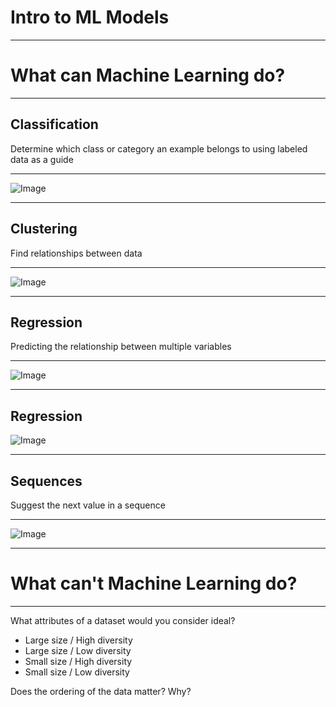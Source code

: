 # Intro to ML Models

<!--
We've learned about machine learning and artifical intelligence at a very high level. In this
session we will dive a little deeper and talk about what machine learning can do and what types of
models support different problem domains.
-->

---

# What **can** Machine Learning do?

<!--
Though machine learning is not new, its application in modern life has really started to expand over
the last decade. What are some machine learning products that you know about? How has machine learning
shown up and impoved something that you use?

*Give the class a few minutes to think of and call out answers. There should be a wide variety of
answers. If not, give some examples like self-driving cars, language recognition, facial
recognition, and whatever else you can think of.*

Think of the diversity of applications of machine learning that we just mentioned. Given that
diversity it is obvious that machine learning is much more than just one thing. Yes, it involves
learning from data. But how it learns, what it learns, and what it can predict vary widely.

The machine learning community has settled on a few groupings of model types, each with different
applications.
-->

---

## Classification
Determine which class or category an example belongs to using labeled data as a guide

<!--
Classification is a very common machine learning model type.

Classification systems determine which class or category an example belongs to. They can
distinguish between two or more classes. These classes are defined based on your goals for
the machine learning system.

For example, to answer the question, "Is this a lion?", you would choose the classes "yes" and
"no" (the problem of choosing between two classes is also called “binary classification”). To
answer the question, "What type of cat is this?", you might choose the classes "lion," "tiger,"
and "kitten."

Classification can be used to identify objects in images or even identify credit card transactions
and fradulent or not.

What are some examples that you know of that would be machine learning classification?
-->

---

![Image](https://file.io/FbhXet)

<!--
This animation shows, mathematically, what a binary classification system is trying to do: given
data points from two classes (blue and red), learn some mathematical function that can separate
the two classes and predict which class a new data point is in.

The system can predict which class to apply to new data after training on existing data labeled
with the correct class. 

Quick discussion: What are some other examples of a classification system that you can think of?
(very open ended, possible ex):
who is speaking right now?
identify objects in images
label emails as spam
-->

---

## Clustering
Find relationships between data

<!--
Clustering looks for similar examples in a dataset. It is an example of unsupervised machine
learning, or a system that does not require correct labels provided to learn. Instead, in the
process of clustering, a machine learning system defines categories and places examples into
each category by quantifying how closely examples are related to one another.

Clustering differs from classification because the categories are not defined by you. Clustering
systems propose their own categories based on patterns found in the examples. 
-->

---

![Image](https://file.io/Km078M)

<!--
For example, let’s say the child from the zoo wants to organize a photo albums of many pictures
from the zoo. They don’t know a lot about animals, but they do notice that some are very small 
(reptiles, birds), some are medium sized (monkeys, seals) and some are very big (elephants, tigers). 
They might sort the pictures into three groups based on size. 

Clustering systems similarly attempt to find “clusters” of similar data examples.

Quick discussion: What are other examples of clustering you can think of? What features might a 
clustering system use to create clusters?
(many possible answers, ex):
suggesting similar videos
grouping many examples of soft drinks from around the world
-->

---

## Regression
Predicting the relationship between multiple variables

<!--
Regression predicts the relationship between two or more variables. If you were interested in 
predicting the price of a house, you might look for patterns in location, square footage, or number
of bedrooms. While classification involves a discrete / categorical value to predict, regression
involves a continuous value to predict.
-->

---

![Image](https://file.io/eXHrFC)

<!--
This graphic shows one simple type of regression, which tries to find the best-fitting line for
some data points, then makes predictions based on that line.
-->

---

## Regression
![Image](https://file.io/xWBcE4)

<!--
Regression may also discover a more complicated pattern, such as this sine-like pattern of sea
surface temperature every year.

Quick discussion: What are other examples of regression? What features might be useful for that
regression system?
ex:
estimate arrival time based on traffic and distance
predict crop yield based on weather, time of year
-->

--- 

## Sequences
Suggest the next value in a sequence

<!--
Finally, sequence prediction suggests what might come next, based on previous examples.
-->

---

![Image](https://file.io/YmjtJT)

<!--
Autocomplete is an example of a sequence prediction: predicting what word is most likely to be
entered after typing part of a phrase.

Quick discussion: what are some other examples of sequence predictions?
ex:
translations based on context
password strength (how predictable is the next letter from the previous ones)
-->

---

# What **can't** Machine Learning do?

<!--
Machine learning is *not* magic, and ML is not a good fit for all problems. The principles underlying
machine learning are not new but are possible today because of the amount of available public data and
processing power. 

What can ML not do?

There are problems for which ML is not a good or viable solution (for example, if you don’t have enough
data or not enough diversity, ie, the data is so biased that you can’t generalize), and there are
problems that ML actually cannot solve.

Good ML problems:
* have a clear use case, 
* reflect developers' solid understanding of the problem, 
* use lots of historical data, 
* and require decisions, not just predictions.

Some examples of current limitations of ML (from https://www.quora.com/What-can-machine-learning-do-and-cant-do):
an ML system cannot infer a context-free grammar that generates the strings in a language. In other words,
an ML system can’t achieve true understanding of the grammar that generates a language the same way a human can
Similar to statistics or data science approaches, ML cannot be used to show cause-effect relationships 
-->

---

What attributes of a dataset would you consider ideal?

* Large size / High diversity
* Large size / Low diversity
* Small size / High diversity
* Small size / Low diversity

Does the ordering of the data matter? Why?

<!--
One important consideration is the quality of data -- machine learning models are only as good as
the examples used to train them. 

Discuss: what attributes of a dataset would be ideal? (Correct answer is Large size / High
diversity: A large number of examples that cover a variety of use cases is essential for a machine
learning system to understand the underlying patterns in the data. A model trained on this type of
dataset is more likely to perform well on new data.)

Even if you have a lot of data, if it does not cover a variety of examples, a model will have lower
confidence for new data underrepresented in the training examples.

A small dataset with lots of variety makes it challenging to find patterns in the data. The predictions
will lack the confidence a larger dataset provides. And if your dataset is small without much variation,
you may not even need machine learning.

Discuss: Does ordering of the data matter? (Answer: Kind of)

Ordering of the data matters when you might have groups of highly correlated examples. For example, if
you feed your ML system all pictures of lions, then all pictures of tigers, and so on, it may not be
able to learn general patterns as well. It’s extremely important to shuffle the training data to avoid
such groupings (though as long as you shuffle, the exact ordering after the shuffle does not matter).

-->
